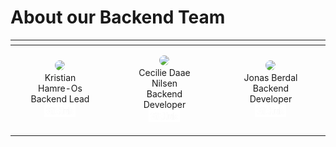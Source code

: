 # About our Backend Team


| []() | []() | []() |
|----------|----------|----------|
| <div style="float:left; margin-left: 20px; margin-right:25px;"><p style="text-align:center;"><img src="https://github.com/codedevstem.png" width="150" style="border-radius: 50%" /><br>Kristian Hamre-Os<br>Backend Lead<br><a href="https://github.com/codedevstem"><img src="/assets/images/GitHub_Logo_White.png" width="50px"></a></p></div> | <div style="float:left; margin-left: 20px; margin-right:25px;"><p style="text-align:center;"><img src="https://github.com/cecdn.png" width="150" style="border-radius: 50%" /><br>Cecilie Daae Nilsen<br>Backend Developer<br><a href="https://github.com/cecdn"><img src="/assets/images/GitHub_Logo_White.png" width="50px"></a></p></div> | <div style="float:left; margin-left: 20px; margin-right:25px;"><p style="text-align:center;"><img src="https://github.com/jonasberdal.png" width="150" style="border-radius: 50%" /><br>Jonas Berdal<br>Backend Developer<br><a href="https://github.com/jonasberdal"><img src="/assets/images/GitHub_Logo_White.png" width="50px"></a></p></div>

